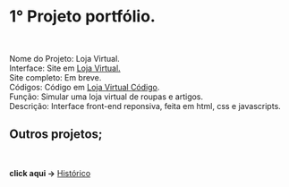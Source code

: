 <h1> 1° Projeto portfólio.</h1><br>

Nome do Projeto: Loja Virtual.<br>
Interface: Site em  <a href='https://rodolfo-desenvolve.github.io/Loja_virtual/'>Loja Virtual.</a><br>
Site completo: Em breve.<br>
Códigos: Código em <a href='https://github.com/Rodolfo-desenvolve/Loja_virtual'>Loja Virtual Código</a>.<br>
Função: Simular uma loja virtual de roupas e artigos.<br>
Descrição: Interface front-end reponsiva, feita em html, css e javascripts.<br>

<h2> Outros projetos;</h2><br>

 **click aqui ->** <a href='https://github.com/Rodolfo-desenvolve/python-desktop'>Histórico</a>
